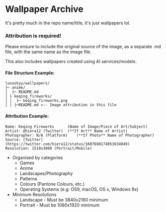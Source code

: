 # Wallpaper Archive

It's pretty much in the repo name/title, it's just wallpapers lol.

### Attribution is required!
Please ensure to include the original source of the image, as a separate 
.md file, with the same name as the image file.

This also includes wallpapers created using AI services/models.

#### File Structure Example:
```
lunaskyy/wallpapers/
├─ anime/
│  ├─ README.md
│ ├ keqing_fireworks/
│ │  ├─ keqing_fireworks.png
│ │ ├─README.md <-- Image attribution in this file
```

#### Attribution Example:
```
Name: Keqing Fireworks		(Name of Image/Piece of Art/Subject)
Artist: @hiera12 (Twitter)	(**If Art** Name of Artist)
Photographer: N/A (Platform)	(**If Photo** Name of Photographer)
Source: [Twitter](https://twitter.com/hiera12/status/1607690174053634049)
Resolution: 1518x3000 (Portrait/Mobile)
```

- Organised by categories
	- Games
	- Anime
	- Landscapes/Photography
	- Patterns
	- Colours (Pantone Colours, etc.)
	- Operating Systems (e.g: OS9, macOS, OS x, Windows 9x)
- Minimum Resolutions
	- Landscape - Must be 3840x2160 minimum
	- Portrait - Must be 1080x1920 minimum

